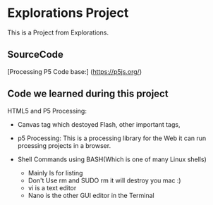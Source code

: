# Explorations Project
This is a Project from Explorations.

## SourceCode
[Processing P5 Code base:] (https://p5js.org/)

## Code we learned during this project

HTML5 and P5 Processing: 
- Canvas tag which destoyed Flash, other important tags, <audio> and <draw></draw>

- p5 Processing: This is a processing library for the Web it can run prcessing projects in a browser.

- Shell Commands using BASH(Which is one of many Linux shells)
    -   Mainly ls for listing
    -   Don't Use rm and SUDO rm it will destroy you mac :)
    -   vi is a text editor
    -   Nano is the other GUI editor in the Terminal
        
``` End of File
